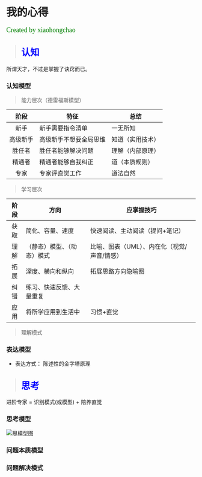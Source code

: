 # 我的心得 
<font face="微软雅黑" color="green" size="4">Created by xiaohongchao</font>

>## <font face="微软雅黑" color="blue" size="5">认知</font>
所谓天才，不过是掌握了诀窍而已。

### 认知模型
>能力层次（德雷福斯模型）
 
| 阶段 | 特征 | 总结 |  
| :-: | - | - |  
| 新手 | 新手需要指令清单| 一无所知 |  
| 高级新手 | 高级新手不想要全局思维 | 知道（实用技术） |  
| 胜任者 | 胜任者能够解决问题 | 理解（内部原理） |  
| 精通者 | 精通者能够自我纠正 | 道（本质规则） |  
| 专家 | 专家评直觉工作 | 道法自然 |  

>学习层次

| 阶段 | 方向 | 应掌握技巧 |  
| :-: | - | - |  
| 获取 | 简化、容量、速度 | 快速阅读、主动阅读（提问+笔记） |  
| 理解 | （静态）模型、（动态）模式 | 比喻、图表（UML）、内在化（视觉/声音/情感） |  
| 拓展 | 深度、横向和纵向 | 拓展思路方向隐喻图 |  
| 纠错 | 练习、快速反馈、大量重复 |  |  
| 应用 | 将所学应用到生活中 | 习惯+直觉 |  

>理解模式

### 表达模型
* 表达方式：
	陈述性的金字塔原理


>## <font face="微软雅黑" color="blue" size="5">思考</font>
进阶专家 = 识别模式(或模型) + 陪养直觉

### 思考模型
![思模型图](https://github.com/xiaohc/wisdom/blob/master/resources/LearningModel.png?raw=true)


### 问题本质模型

### 问题解决模式
